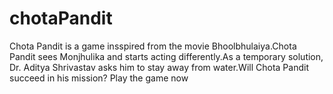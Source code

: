 # chotaPandit
Chota Pandit is a game insspired from the movie Bhoolbhulaiya.Chota Pandit sees Monjhulika and starts acting differently.As a temporary solution, Dr. Aditya Shrivastav asks him to stay away from water.Will Chota Pandit succeed in his mission? Play the game now
